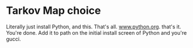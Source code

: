 # Tarkov Map choice

Literally just install Python, and this. That's all. www.python.org. that's it. You're done. Add it to path on the initial install screen of Python and you're gucci. 
